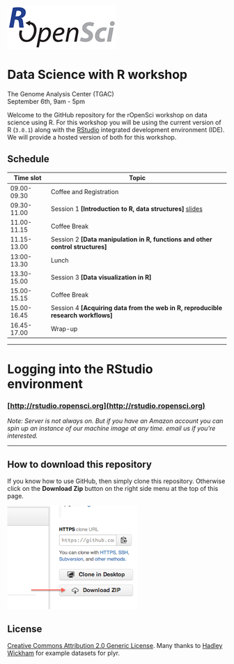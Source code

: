
![](ropensci_logo.png)

# Data Science with R workshop  
The Genome Analysis Center (TGAC)  
September 6th, 9am - 5pm

Welcome to the GitHub repository for the rOpenSci workshop on data science using R. For this workshop you will be using the current version of R (`3.0.1`) along with the [RStudio](http://www.rstudio.com/) integrated development environment (IDE). We will provide a hosted version of both for this workshop. 

## Schedule 
| Time slot | Topic |
| -------- | ------- | 
| 09.00-09.30 | Coffee and Registration  |
| 09.30-11.00 | Session 1 **[Introduction to R, data structures]**  [slides](http://ropensci.github.io/workshops-norwich-2013-09/01-introduction/intro_slides/) |
| 11.00-11.15 | Coffee Break  |
| 11.15- 13.00 | Session 2 **[Data manipulation in R, functions and other control structures]** |
| 13:00-13.30 | Lunch  |
| 13.30-15.00 | Session 3 **[Data visualization in R]**  |
| 15.00-15.15 | Coffee Break  |
| 15.00-16.45 | Session 4 **[Acquiring data from the web in R, reproducible research workflows]**  |
| 16.45-17.00 | Wrap-up |



----

# Logging into the RStudio environment

### [http://rstudio.ropensci.org](http://rstudio.ropensci.org)

<!-- and use the credentials provided to you.   -->
*Note: Server is not always on. But if you have an Amazon account you can spin up an instance of our machine image at any time. email us if you're interested.*

---

## How to download this repository

If you know how to use GitHub, then simply clone this repository. Otherwise click on the **Download Zip** button on the right side menu at the top of this page.

![](how_to_clone.png)


## License  
<a rel="license" href="http://creativecommons.org/licenses/by/2.0/">Creative Commons Attribution 2.0 Generic License</a>. Many thanks to [Hadley Wickham](http://had.co.nz/) for example datasets for plyr.

